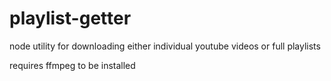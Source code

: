 # playlist-getter
node utility for downloading either individual youtube videos or full playlists

requires ffmpeg to be installed